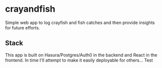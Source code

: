 # crayandfish
Simple web app to log crayfish and fish catches and then provide insights for future efforts.

## Stack
This app is built on Hasura/Postgres/Auth0 in the backend and React in the frontend. In time I'll attempt to make it easily deployable for others...
Test